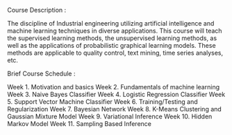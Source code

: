 Course Description :

  The discipline of Industrial engineering utilizing artificial intelligence and machine learning techniques in diverse applications. This course will teach the supervised learning methods, the unsupervised learning methods, as well as the applications of probabilistic graphical learning models. These methods are applicable to quality control, text mining, time series analyses, etc.
  
  
Brief Course Schedule : 

  Week 1.  Motivation and basics
  Week 2.  Fundamentals of machine learning
  Week 3.  Naive Bayes Classifier
  Week 4.  Logistic Regression Classifier
  Week 5.  Support Vector Machine Classifier
  Week 6.  Training/Testing and Regularization
  Week 7.  Bayesian Network
  Week 8.  K-Means Clustering and Gaussian Mixture Model
  Week 9.  Variational Inference
  Week 10. Hidden Markov Model
  Week 11. Sampling Based Inference
